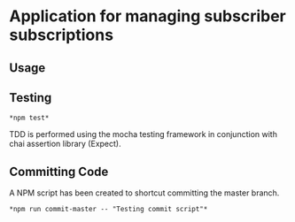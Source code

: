 # Application for managing subscriber subscriptions

## Usage

## Testing

```
*npm test*
```
TDD is performed using the mocha testing framework in conjunction with chai assertion library (Expect).


## Committing Code

A NPM script has been created to shortcut committing the master branch.

```
*npm run commit-master -- "Testing commit script"*
```
